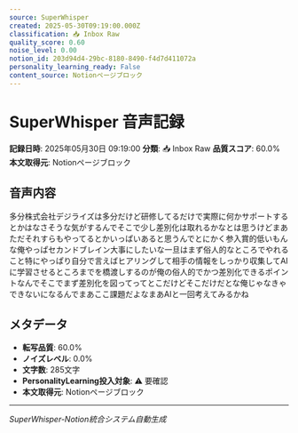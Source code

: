 ```yaml
---
source: SuperWhisper
created: 2025-05-30T09:19:00.000Z
classification: 📥 Inbox Raw
quality_score: 0.60
noise_level: 0.00
notion_id: 203d94d4-29bc-8180-8490-f4d7d411072a
personality_learning_ready: False
content_source: Notionページブロック
---
```


# SuperWhisper 音声記録

**記録日時**: 2025年05月30日 09:19:00
**分類**: 📥 Inbox Raw
**品質スコア**: 60.0%
**本文取得元**: Notionページブロック

## 音声内容

多分株式会社デジライズは多分だけど研修してるだけで実際に何かサポートするとかはなさそうな気がするんでそこで少し差別化は取れるかなとは思うけどまあただそれすらもやってるとかいっぱいあると思うんでとにかく参入賞的低いもんな俺やっぱセカンドブレイン大事にしたいな一旦はまず俗人的なところでやれること特にやっぱり自分で言えばヒアリングして相手の情報をしっかり収集してAIに学習させるところまでを橋渡しするのが俺の俗人的でかつ差別化できるポイントなんでそこでまず差別化を図ってってとこだけどそこだけだとな俺じゃなきゃできないになるんでまあここ課題だよなまあAIと一回考えてみるかね

## メタデータ

- **転写品質**: 60.0%
- **ノイズレベル**: 0.0%
- **文字数**: 285文字
- **PersonalityLearning投入対象**: ⚠️ 要確認
- **本文取得元**: Notionページブロック

---
*SuperWhisper-Notion統合システム自動生成*
